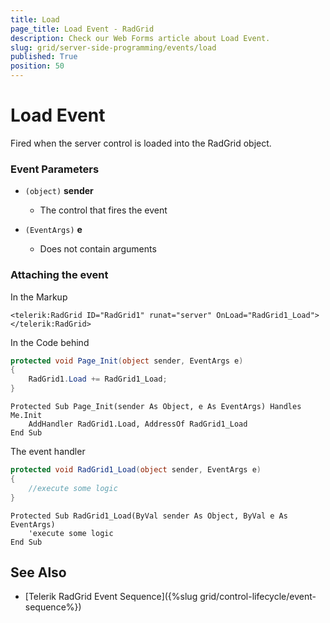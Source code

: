 ```yaml
---
title: Load
page_title: Load Event - RadGrid
description: Check our Web Forms article about Load Event.
slug: grid/server-side-programming/events/load
published: True
position: 50
---
```


# Load Event

Fired when the server control is loaded into the RadGrid object.


### Event Parameters

* `(object)` **sender**

    * The control that fires the event

* `(EventArgs)` **e**

    * Does not contain arguments

### Attaching the event

In the Markup

````ASP.NET
<telerik:RadGrid ID="RadGrid1" runat="server" OnLoad="RadGrid1_Load">
</telerik:RadGrid>
````

In the Code behind

````C#
protected void Page_Init(object sender, EventArgs e)
{
    RadGrid1.Load += RadGrid1_Load;
}
````
````VB
Protected Sub Page_Init(sender As Object, e As EventArgs) Handles Me.Init
    AddHandler RadGrid1.Load, AddressOf RadGrid1_Load
End Sub
````

The event handler

````C#
protected void RadGrid1_Load(object sender, EventArgs e)
{
    //execute some logic
}
````
````VB
Protected Sub RadGrid1_Load(ByVal sender As Object, ByVal e As EventArgs)
    'execute some logic
End Sub
````

## See Also

* [Telerik RadGrid Event Sequence]({%slug grid/control-lifecycle/event-sequence%})


  
